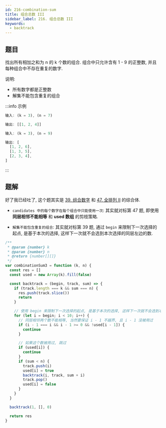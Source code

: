 ```yaml
---
id: 216-combination-sum
title: 组合总数 III
sidebar_label: 216. 组合总数 III
keywords:
  - backtrack
---
```


## 题目

找出所有相加之和为 n 的 k 个数的组合. 组合中只允许含有 1 - 9 的正整数, 并且每种组合中不存在重复的数字.

说明:

- 所有数字都是正整数
- 解集不能包含重复的组合

:::info 示例

```ts
输入: (k = 3), (n = 7)

输出: [[1, 2, 4]]
```

```ts
输入: (k = 3), (n = 9)

输出: [
  [1, 2, 6],
  [1, 3, 5],
  [2, 3, 4],
]
```

:::

## 题解

好了我已经吐了, 这个题其实是 [39. 组合数字](/leetcode/medium/39-combination-sum) 和 [47. 全排列 II](/leetcode/medium/47-permute) 的综合体.

- `candidates 中的每个数字在每个组合中只能使用一次`: 其实就对标第 47 题, 即使用 **同层相邻不能相等** 和 **used 数组** 的剪枝策略.

- `解集不能包含重复的组合`: 其实就对标第 39 题, 通过 `begin` 来限制下一次选择的起点, 是基于本次的选择, 这样下一次就不会选到本次选择的同层左边的数.

```js
/**
 * @param {number} k
 * @param {number} n
 * @return {number[][]}
 */
var combinationSum3 = function (k, n) {
  const res = []
  const used = new Array(k).fill(false)

  const backtrack = (begin, track, sum) => {
    if (track.length === k && sum === n) {
      res.push(track.slice())
      return
    }

    // 使用 begin 来限制下一次选择的起点, 是基于本次的选择, 这样下一次就不会选到本次选择的同层左边的数.
    for (let i = begin; i < 10; i++) {
      // 同层相邻两个数不能相等, 当然要保证 i - 1 不越界, 且 i - 1 没被用过
      if (i - 1 === i && i - 1 >= 0 && !used[i - 1]) {
        continue
      }

      // 如果这个数被用过, 跳过
      if (used[i]) {
        continue
      }
      if (sum < n) {
        track.push(i)
        used[i] = true
        backtrack(i, track, sum + i)
        track.pop()
        used[i] = false
      }
    }
  }

  backtrack(1, [], 0)

  return res
}
```
